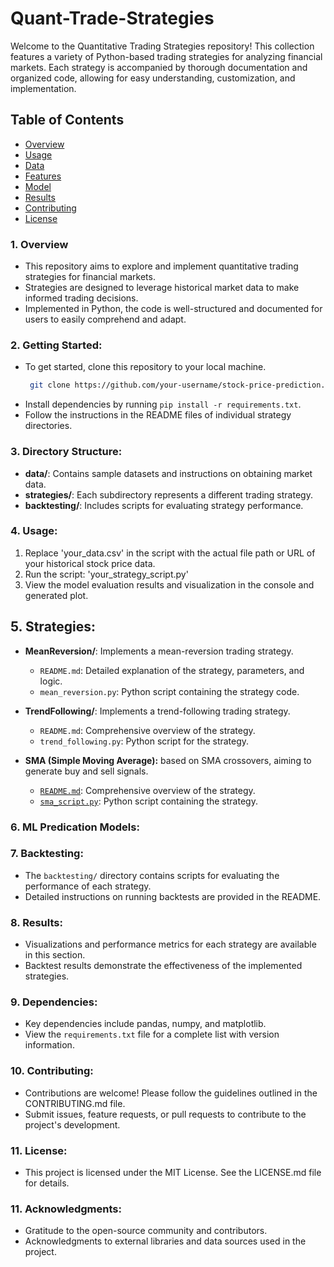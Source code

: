 # Quant-Trade-Strategies

Welcome to the Quantitative Trading Strategies repository! This collection features a variety of Python-based trading strategies for analyzing financial markets. Each strategy is accompanied by thorough documentation and organized code, allowing for easy understanding, customization, and implementation.

## Table of Contents

- [Overview](#1-overview)
- [Usage](#usage)
- [Data](#data)
- [Features](#features)
- [Model](#model)
- [Results](#results)
- [Contributing](#contributing)
- [License](#license)

### 1. Overview

- This repository aims to explore and implement quantitative trading strategies for financial markets.
- Strategies are designed to leverage historical market data to make informed trading decisions.
- Implemented in Python, the code is well-structured and documented for users to easily comprehend and adapt.

### 2. Getting Started:

- To get started, clone this repository to your local machine.
  ```bash
   git clone https://github.com/your-username/stock-price-prediction.git
- Install dependencies by running `pip install -r requirements.txt`.
- Follow the instructions in the README files of individual strategy directories.

### 3. Directory Structure:

- **data/**: Contains sample datasets and instructions on obtaining market data.
- **strategies/**: Each subdirectory represents a different trading strategy.
- **backtesting/**: Includes scripts for evaluating strategy performance.
  
### 4. Usage:
  1. Replace 'your_data.csv' in the script with the actual file path or URL of your historical stock price data.
  2. Run the script: 'your_strategy_script.py'
  3. View the model evaluation results and visualization in the console and generated plot.

## 5. Strategies:

- **MeanReversion/**: Implements a mean-reversion trading strategy.
  - `README.md`: Detailed explanation of the strategy, parameters, and logic.
  - `mean_reversion.py`: Python script containing the strategy code.

- **TrendFollowing/**: Implements a trend-following trading strategy.
  - `README.md`: Comprehensive overview of the strategy.
  - `trend_following.py`: Python script for the strategy.
    
- **SMA (Simple Moving Average):** based on SMA crossovers, aiming to generate buy and sell signals.
  - [`README.md`](strategies/SMA/README.md): Comprehensive overview of the strategy.
  - [`sma_script.py`](strategies/SMA/sma_script.py): Python script containing the strategy.
    
### 6. ML Predication Models:
  

### 7. Backtesting:

- The `backtesting/` directory contains scripts for evaluating the performance of each strategy.
- Detailed instructions on running backtests are provided in the README.

### 8. Results:

- Visualizations and performance metrics for each strategy are available in this section.
- Backtest results demonstrate the effectiveness of the implemented strategies.

### 9. Dependencies:

- Key dependencies include pandas, numpy, and matplotlib.
- View the `requirements.txt` file for a complete list with version information.

### 10. Contributing:

- Contributions are welcome! Please follow the guidelines outlined in the CONTRIBUTING.md file.
- Submit issues, feature requests, or pull requests to contribute to the project's development.

### 11. License:

- This project is licensed under the MIT License. See the LICENSE.md file for details.

### 11. Acknowledgments:

- Gratitude to the open-source community and contributors.
- Acknowledgments to external libraries and data sources used in the project.
